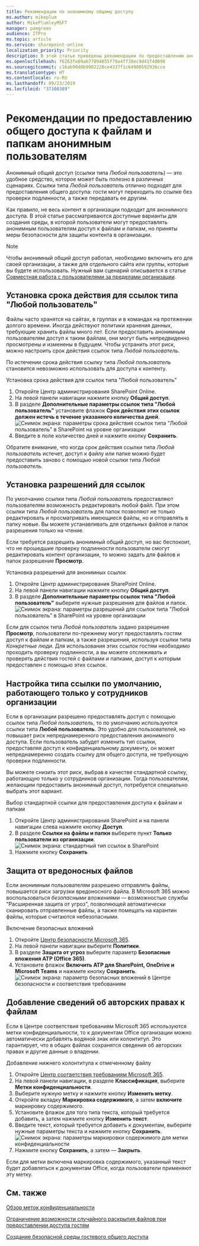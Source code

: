 ```yaml
---
title: Рекомендации по анонимному общему доступу
ms.author: mikeplum
author: MikePlumleyMSFT
manager: pamgreen
audience: ITPro
ms.topic: article
ms.service: sharepoint-online
localization_priority: Priority
description: В этой статье приведены рекомендации по предоставлению анонимным пользователям общего доступа к файлам и папкам.
ms.openlocfilehash: f6263fe09a677094055f79a4ff38ec9d41f48898
ms.sourcegitcommit: c16ab90d0b9902228ce4337f1c64900592936cce
ms.translationtype: HT
ms.contentlocale: ru-RU
ms.lasthandoff: 09/23/2019
ms.locfileid: "37108389"
---
```

# <a name="best-practices-for-sharing-files-and-folders-with-anonymous-users"></a>Рекомендации по предоставлению общего доступа к файлам и папкам анонимным пользователям

Анонимный общий доступ (ссылки типа *Любой пользователь*) — это удобное средство, которое может быть полезно в различных сценариях. Ссылки типа *Любой пользователь* отлично подходят для предоставления общего доступа: гости могут переходить по ссылке без проверки подлинности, а также передавать ее другим.

Как правило, не весь контент в организации подходит для анонимного доступа. В этой статье рассматриваются доступные варианты для создания среды, в которой пользователи могут предоставлять анонимным пользователям доступ к файлам и папкам, но приняты меры безопасности для защиты контента в организации.

> [!NOTE]
> Чтобы анонимный общий доступ работал, необходимо включить его для своей организации, а также для отдельного сайта или группы, которые вы будете использовать. Нужный вам сценарий описывается в статье [Совместная работа с пользователями за пределами организации](collaborating-with-people-outside-your-organization.md).

## <a name="set-an-expiration-date-for-anyone-links"></a>Установка срока действия для ссылок типа "Любой пользователь"

Файлы часто хранятся на сайтах, в группах и в командах на протяжении долгого времени. Иногда действуют политики хранения данных, требующие хранить файлы много лет. Если предоставить анонимным пользователям доступ к таким файлам, они могут быть непредвиденно просмотрены и изменены в будущем. Чтобы устранить этот риск, можно настроить срок действия ссылок типа *Любой пользователь*.

По истечении срока действия ссылку типа *Любой пользователь* становится невозможно использовать для доступа к контенту.

Установка срока действия для ссылок типа "Любой пользователь"
1. Откройте Центр администрирования SharePoint Online.
2. На левой панели навигации нажмите кнопку **Общий доступ**.
3. В разделе **Дополнительные параметры ссылок типа "Любой пользователь"** установите флажок **Срок действия этих ссылок должен истечь в течение указанного количества дней**.</br>
   ![Снимок экрана: параметры срока действия ссылок типа "Любой пользователь" в SharePoint на уровне организации](media/sharepoint-organization-anyone-link-expiration.png)
4. Введите в поле количество дней и нажмите кнопку **Сохранить**.

Обратите внимание, что когда срок действия ссылки типа *Любой пользователь* истечет, доступ к файлу или папке можно будет предоставить заново с помощью новой ссылки типа *Любой пользователь*.

## <a name="set-link-permissions"></a>Установка разрешений для ссылок

По умолчанию ссылки типа *Любой пользователь* предоставляют пользователям возможность редактировать любой файл. При этом ссылки типа *Любой пользователь* для папок позволяют не только редактировать и просматривать имеющиеся файлы, но и отправлять в папку новые. Вы можете устанавливать для отдельных файлов и папок разрешения только на чтение.

Если требуется разрешить анонимный общий доступ, но вас беспокоит, что не прошедшие проверку подлинности пользователи смогут редактировать контент организации, то можно задать для файлов и папок разрешение **Просмотр**.

Установка разрешений для анонимных ссылок
1. Откройте Центр администрирования SharePoint Online.
2. На левой панели навигации нажмите кнопку **Общий доступ**.
3. В разделе **Дополнительные параметры ссылок типа "Любой пользователь"** выберите нужные разрешения для файлов и папок.</br>
   ![Снимок экрана: параметры разрешений для ссылок типа "Любой пользователь" в SharePoint на уровне организации](media/sharepoint-organization-anyone-link-permissions.png)

Если для ссылок типа *Любой пользователь* задано разрешение **Просмотр**, пользователи по-прежнему могут предоставлять гостям доступ к файлам и папкам, а также разрешения, используя ссылки типа *Конкретные люди*. Для использования этих ссылок гостям необходимо проходить проверку подлинности, а вы можете отслеживать и проверять действия гостей с файлами и папками, доступ к которым предоставлен с помощью этих ссылок.

## <a name="set-default-link-type-to-only-work-for-people-in-your-organization"></a>Настройка типа ссылки по умолчанию, работающего только у сотрудников организации

Если в организации разрешено предоставлять доступ с помощью ссылок типа *Любой пользователь*, то по умолчанию используются ссылки типа **Любой пользователь**. Это удобно для пользователей, но повышает риск непреднамеренного предоставления анонимного доступа. Если пользователь забудет изменить тип ссылки, предоставляя доступ к конфиденциальному документу, он может непреднамеренно создать ссылку для общего доступа, не требующую проверки подлинности.

Вы можете снизить этот риск, выбрав в качестве стандартной ссылку, работающую только у сотрудников организации. Тогда пользователям, желающим предоставить анонимный доступ, потребуется специально выбрать этот вариант.

Выбор стандартной ссылки для предоставления доступа к файлам и папкам
1. Откройте Центр администрирования SharePoint и на панели навигации слева нажмите кнопку **Доступ**.
2. В разделе **Ссылки на файлы и папки** выберите пункт **Только пользователи из организации**.</br>
   ![Снимок экрана: стандартный тип ссылок в SharePoint](media/sharepoint-default-sharing-link-company-link.png)
3. Нажмите кнопку **Сохранить**

## <a name="protect-against-malicious-files"></a>Защита от вредоносных файлов

Если анонимным пользователям разрешено отправлять файлы, повышается риск загрузки вредоносного файла. В Microsoft 365 можно воспользоваться *безопасными вложениями* — возможностью службы "Расширенная защита от угроз", позволяющей автоматически сканировать отправленные файлы, а также помещать на карантин файлы, которые считаются небезопасными.

Включение безопасных вложений
1. Откройте [Центр безопасности Microsoft 365](https://security.microsoft.com).
2. На левой панели навигации выберите **Политики**.
3. В разделе **Защита от угроз** выберите параметр **Безопасные вложения ATP (Office 365)**.
4. Установите флажок **Включить ATP для SharePoint, OneDrive и Microsoft Teams** и нажмите кнопку **Сохранить**.</br>
   ![Снимок экрана: параметр безопасных вложений в Центре безопасности и соответствия требованиям](media/safe-attachments-setting.png)

## <a name="add-copyright-information-to-your-files"></a>Добавление сведений об авторских правах к файлам

Если в Центре соответствия требованиям Microsoft 365 используются метки конфиденциальности, то к документам Office организации можно автоматически добавлять водяной знак или колонтитул. Это гарантирует, что в общих файлах сохранятся сведения об авторских правах и другие данные о владении.

Добавление нижнего колонтитула к отмеченному файлу
1. Откройте [Центр соответствия требованиям Microsoft 365](https://compliance.microsoft.com).
2. На левой панели навигации, в разделе **Классификация**, выберите **Метки конфиденциальности**.
3. Выберите нужную метку и нажмите кнопку **Изменить метку**.
4. Откройте вкладку **Маркировка содержимого**, а затем **включите** маркировку содержимого.
5. Установите флажок для того типа текста, который требуется добавить, а затем нажмите кнопку **Изменить текст**.
6. Введите текст, который требуется добавить к документам, выберите нужные параметры текста и нажмите кнопку **Сохранить**.</br>
   ![Снимок экрана: параметры маркировки содержимого для метки конфиденциальности](media/content-marking-for-anonymous-sharing.png)
7. Нажмите кнопку **Сохранить**, а затем — **Закрыть**.

Если для метки включена маркировка содержимого, указанный текст будет добавляться к документам Office, когда пользователи применяют эту метку.

## <a name="see-also"></a>См. также


[Обзор меток конфиденциальности](https://docs.microsoft.com/Office365/SecurityCompliance/sensitivity-labels)

[Ограничение возможности случайного раскрытия файлов при предоставлении доступа гостям](sharing-limit-accidental-exposure.md)

[Создание безопасной среды гостевого общего доступа](create-a-secure-guest-sharing-environment.md)